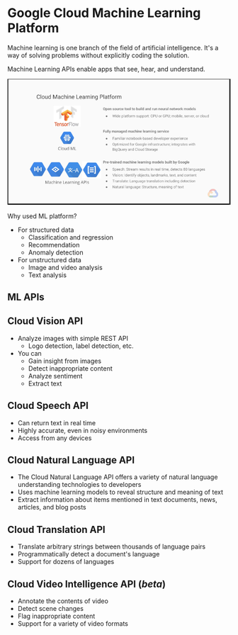 # Google Cloud Machine Learning Platform

Machine learning is one branch of the field of artificial intelligence. It's a way of solving problems without explicitly coding the solution.

Machine Learning APIs enable apps that see, hear, and understand.

![Alt text](images/machinelearningplatform.png?raw=true "Machine Learning Platform")

Why used ML platform?
* For structured data
  * Classification and regression
  * Recommendation
  * Anomaly detection
* For unstructured data
  * Image and video analysis
  * Text analysis
  
## ML APIs

## Cloud Vision API
* Analyze images with simple REST API
  * Logo detection, label detection, etc.
* You can
  * Gain insight from images
  * Detect inappropriate content
  * Analyze sentiment
  * Extract text
  
## Cloud Speech API
* Can return text in real time
* Highly accurate, even in noisy environments
* Access from any devices

## Cloud Natural Language API
* The Cloud Natural Language API offers a variety of natural language understanding technologies to developers
* Uses machine learning models to reveal structure and meaning of text
* Extract information about items mentioned in text documents, news, articles, and blog posts

## Cloud Translation API
* Translate arbitrary strings between thousands of language pairs
* Programmatically detect a document's language
* Support for dozens of languages

## Cloud Video Intelligence API (*beta*)
* Annotate the contents of video
* Detect scene changes
* Flag inappropriate content
* Support for a variety of video formats

